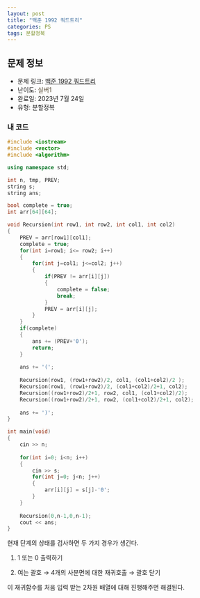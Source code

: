 ```yaml
---
layout: post
title: "백준 1992 쿼드트리"
categories: PS
tags: 분할정복
---
```


## 문제 정보
- 문제 링크: [백준 1992 쿼드트리](https://www.acmicpc.net/problem/1992)
- 난이도: <span style="color:#544831">실버1</span>
- 완료일: 2023년 7월 24일
- 유형: 분할정복

### 내 코드

```C++
#include <iostream>
#include <vector>
#include <algorithm>

using namespace std;

int n, tmp, PREV;
string s;
string ans;

bool complete = true;
int arr[64][64];

void Recursion(int row1, int row2, int col1, int col2)
{
	PREV = arr[row1][col1];
	complete = true;
	for(int i=row1; i<= row2; i++)
	{
		for(int j=col1; j<=col2; j++)
		{
			if(PREV != arr[i][j])
			{
				complete = false;
				break;
			}
			PREV = arr[i][j];
		}
	}
	if(complete)
	{
		ans += (PREV+'0');
		return;
	}
	
	ans += '(';
	
	Recursion(row1, (row1+row2)/2, col1, (col1+col2)/2 );
	Recursion(row1, (row1+row2)/2, (col1+col2)/2+1, col2);
	Recursion((row1+row2)/2+1, row2, col1, (col1+col2)/2);
	Recursion((row1+row2)/2+1, row2, (col1+col2)/2+1, col2);
	
	ans += ')';
}

int main(void)
{
	cin >> n;	
	
	for(int i=0; i<n; i++)
	{
		cin >> s;
		for(int j=0; j<n; j++)
		{
			arr[i][j] = s[j]-'0';
		}
	}
	
	Recursion(0,n-1,0,n-1);
	cout << ans;
}
```

현재 단계의 상태를 검사하면 두 가지 경우가 생긴다.

  1. 1 또는 0 출력하기

  2. 여는 괄호 → 4개의 사분면에 대한 재귀호출 → 괄호 닫기

이 재귀함수를 처음 입력 받는 2차원 배열에 대해 진행해주면 해결된다.
